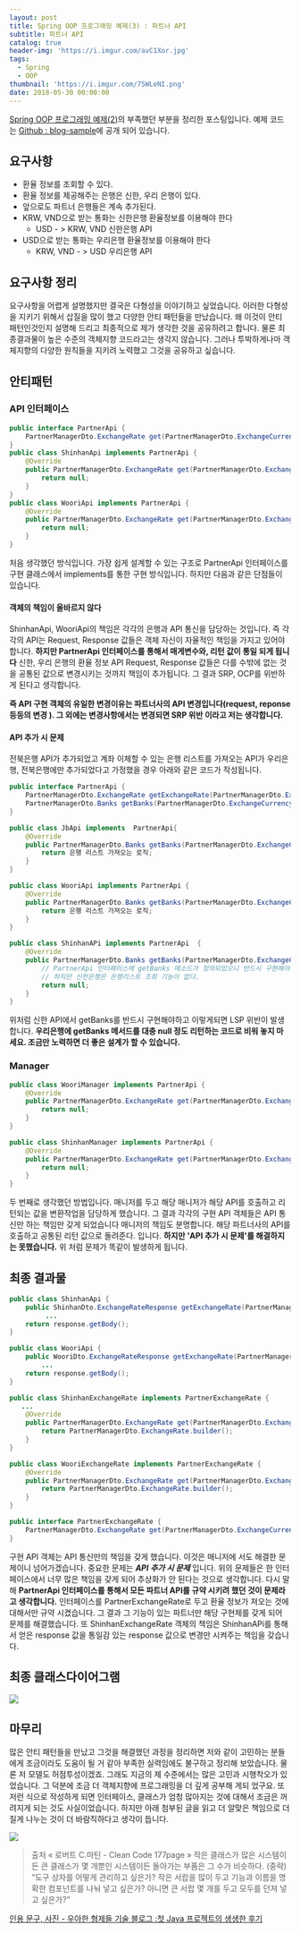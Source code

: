 ```yaml
---
layout: post
title: Spring OOP 프로그래밍 예제(3) : 파트너 API
subtitle: 파트너 API
catalog: true
header-img: 'https://i.imgur.com/avC1Xor.jpg'
tags:
  - Spring
  - OOP
thumbnail: 'https://i.imgur.com/75WLeNI.png'
date: 2018-05-30 00:00:00
---
```



[Spring OOP 프로그래밍 예제(2)](https://github.com/cheese10yun/blog-sample/tree/master/bankapi)의 부족했던 부분을 정리한 포스팅입니다. 예제 코드는 [Github : blog-sample](https://github.com/cheese10yun/blog-sample/tree/master/partner-api)에 공개 되어 있습니다.

## 요구사항
* 환율 정보를 조회할 수 있다.
* 환율 정보를 제공해주는 은행은 신한, 우리 은행이 있다.
* 앞으로도 파트너 은행들은 계속 추가된다.
* KRW, VND으로 받는 통화는 신한은행 환율정보를 이용해야 한다
    - USD - > KRW, VND 신한은행 API
* USD으로 받는 통화는 우리은행 환율정보를 이용해야 한다
    - KRW, VND - > USD 우리은행 API

## 요구사항 정리

요구사항을 어렵게 설명했지만 결국은 다형성을 이야기하고 싶었습니다. 이러한 다형성을 지키기 위해서 삽질을 많이 했고 다양한 안티 패턴들을 만났습니다. 왜 이것이 안티 패턴인것인지 설명해 드리고 최종적으로 제가 생각한 것을 공유하려고 합니다. 물론 최종결과물이 높은 수준의 객체지향 코드라고는 생각지 않습니다. 그러나 투박하게나마 객체지향의 다양한 원칙들을 지키려 노력했고 그것을 공유하고 싶습니다.

## 안티패턴

### API 인터페이스

```java
public interface PartnerApi {
    PartnerManagerDto.ExchangeRate get(PartnerManagerDto.ExchangeCurrency dstCurrency);
}
public class ShinhanApi implements PartnerApi {
    @Override
    public PartnerManagerDto.ExchangeRate get(PartnerManagerDto.ExchangeCurrency dstCurrency) {
        return null;
    }
}
public class WooriApi implements PartnerApi {
    @Override
    public PartnerManagerDto.ExchangeRate get(PartnerManagerDto.ExchangeCurrency dstCurrency) {
        return null;
    }
}
```

처음 생각했던 방식입니다. 가장 쉽게 설계할 수 있는 구조로  PartnerApi 인터페이스를 구현 클래스에서 implements를 통한 구현 방식입니다. 하지만 다음과 같은 단점들이 있습니다.

#### 객체의 책임이 올바르지 않다
ShinhanApi, WooriApi의 책임은 각각의 은행과 API 통신을 담당하는 것입니다. 즉 각각의 API는 Request, Response 값들은 객체 자신이 자율적인 책임을 가지고 있어야 합니다. **하지만 PartnerApi 인터페이스를 통해서 매게변수와, 리턴 값이 통일 되게 됩니다** 신한, 우리 은행의 환율 정보 API Request, Response 값들은 다를 수밖에 없는 것을 공통된 값으로 변경시키는 것까지 책임이 추가됩니다. 그 결과 SRP, OCP를 위반하게 된다고 생각합니다.

**즉 API 구현 객체의 유일한 변경이유는 파트너사의 API 변경입니다(request, reponse 등등의 변경 ). 그 외에는 변경사항에서는 변경되면 SRP 위반 이라고 저는 생각합니다.**


#### API 추가 시 문제
전북은행 API가 추가되었고 계좌 이체할 수 있는 은행 리스트를 가져오는 API가 우리은행, 전북은행에만 추가되었다고 가정했을 경우 아래와 같은 코드가 작성됩니다.

```java
public interface PartnerApi {
    PartnerManagerDto.ExchangeRate getExchangeRate(PartnerManagerDto.ExchangeCurrency dstCurrency);
    PartnerManagerDto.Banks getBanks(PartnerManagerDto.ExchangeCurrency dto);
}

public class JbApi implements  PartnerApi{
    @Override
    public PartnerManagerDto.Banks getBanks(PartnerManagerDto.ExchangeCurrency dto) {
        return 은행 리스트 가져오는 로직;
    }
}

public class WooriApi implements PartnerApi {
    @Override
    public PartnerManagerDto.Banks getBanks(PartnerManagerDto.ExchangeCurrency dto) {
        return 은행 리스트 가져오는 로직;
    }
}

public class ShinhanAPi implements PartnerApi  {
    @Override
    public PartnerManagerDto.Banks getBanks(PartnerManagerDto.ExchangeCurrency dto) {
        // PartnerApi 인터페이스에 getBanks 메소드가 정의되있으니 반드시 구현해야한다.
        // 하지만 신한은행은 은행리스트 조회 기능이 없다.
        return null;
    }
}
```
위처럼 신한 API에서 getBanks를 반드시 구현해야하고 이렇게되면 LSP 위반이 발생합니다.  **우리은행에 getBanks 메서드를 대충 null 정도 리턴하는 코드로 비워 놓지 마세요. 조금만 노력하면 더 좋은 설계가 할 수 있습니다.**


### Manager
```java
public class WooriManager implements PartnerApi {
    @Override
    public PartnerManagerDto.ExchangeRate get(PartnerManagerDto.ExchangeCurrency dstCurrency) {
        return null;
    }
}

public class ShinhanManager implements PartnerApi {
    @Override
    public PartnerManagerDto.ExchangeRate get(PartnerManagerDto.ExchangeCurrency dstCurrency) {
        return null;
    }
}
```

두 번째로 생각했던 방법입니다. 매니저를 두고 해당 매니저가 해당 API를 호출하고 리턴되는 값을 변환작업을 담당하게 했습니다. 그 결과 각각의 구현 API 객체들은 API 통신만 하는 책임만 갖게 되었습니다 매니저의 책임도 분명합니다. 해당 파트너사의 API를 호출하고 공통된 리턴 값으로 돌려준다. 입니다.
**하지만 'API 추가 시 문제'를 해결하지는 못했습니다.** 위 처럼 문제가 똑같이 발생하게 됩니다.

## 최종 결과물
 ```java
 public class ShinhanApi {
     public ShinhanDto.ExchangeRateResponse getExchangeRate(PartnerManagerDto.ExchangeCurrency exchangeCurrency) {
          ...
     return response.getBody();
 }

 public class WooriApi {
     public WooriDto.ExchangeRateResponse getExchangeRate(PartnerManagerDto.ExchangeCurrency exchangeCurrency) {
         ...
     return response.getBody();
 }

 public class ShinhanExchangeRate implements PartnerExchangeRate {
    ...
     @Override
     public PartnerManagerDto.ExchangeRate get(PartnerManagerDto.ExchangeCurrency dto) {
         return PartnerManagerDto.ExchangeRate.builder();
     }
 }

 public class WooriExchangeRate implements PartnerExchangeRate {
     @Override
     public PartnerManagerDto.ExchangeRate get(PartnerManagerDto.ExchangeCurrency dto) {
         return PartnerManagerDto.ExchangeRate.builder();
     }
 }

 public interface PartnerExchangeRate {
     PartnerManagerDto.ExchangeRate get(PartnerManagerDto.ExchangeCurrency dto);
 }
 ```

구현 API 객체는 API 통신만의 책임을 갖게 했습니다. 이것은 매니저에 서도 해결한 문제이니 넘어가겠습니다. 중요한 문제는 ***API 추가 시 문제*** 입니다. 위의 문제들은 한 인터페이스에서 너무 많은 책임을 갖게 되어 추상화가 안 된다는 것으로 생각합니다. 다시 말해 **PartnerApi 인터페이스를 통해서 모든 파트너 API를 규약 시키려 했던 것이 문제라고 생각합니다.** 인터페이스를 PartnerExchangeRate로 두고 환율 정보가 져오는 것에 대해서만 규약 시켰습니다. 그 결과 그 기능이 있는 파트너만 해당 구현체를 갖게 되어 문제를 해결했습니다. 또 ShinhanExchangeRate 객체의 책임은 ShinhanAPi를 통해서 얻은 response 값을 통일감 있는 response 값으로 변경만 시켜주는 책임을 갖습니다.

## 최종 클래스다이어그램
![](https://i.imgur.com/6KxeWmL.png)

## 마무리
많은 안티 패턴들을 만났고 그것을 해결했던 과정을 정리하면 저와 같이 고민하는 분들에게 조금이라도 도움이 될 거 같아 부족한 실력임에도 불구하고 정리해 보았습니다. 물론 저 모델도 허점투성이겠죠. 그래도 지금의 제 수준에서는 많은 고민과 시행착오가 있었습니다. 그 덕분에 조금 더 객체지향에 프로그래밍을 더 깊게 공부해 게되 었구요. 또 저런 식으로 작성하게 되면 인터페이스, 클래스가 엄청 많아지는 것에 대해서 조금은 꺼려지게 되는 것도 사실이었습니다. 하지만 아래 첨부된 글을 읽고 더 알맞은 책임으로 더 질게 나누는 것이 더 바람직하다고 생각이 듭니다.



![](http://woowabros.github.io/img/2016-08-03/tray.png)

>출처 « 로버트 C.마틴 - Clean Code 177page »
 작은 클래스가 많은 시스템이든 큰 클래스가 몇 개뿐인 시스템이든 돌아가는 부품은 그 수가 비슷하다.
 (중략)
 “도구 상자를 어떻게 관리하고 싶은가? 작은 서랍을 많이 두고 기능과 이름을 명확한 컴포넌트를 나눠 넣고 싶은가? 아니면 큰 서랍 몇 개를 두고 모두를 던져 넣고 싶은가?”

[인용 문구, 사진 - 우아한 형제들 기술 블로그 :첫 Java 프로젝트의 생생한 후기](http://woowabros.github.io/experience/2016/08/02/first_java_project.html)

